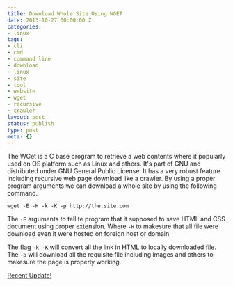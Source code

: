 ```yaml
---
title: Download Whole Site Using WGET
date: 2013-10-27 00:00:00 Z
categories:
- linux
tags:
- cli
- cmd
- command line
- download
- linux
- site
- tool
- website
- wget
- recursive
- crawler
layout: post
status: publish
type: post
meta: {}
---
```


The WGet is a C base program to retrieve a web contents where it popularly used on OS platform such as Linux and others. It's part of GNU and distributed under GNU General Public License. It has a very robust feature including recursive web page download like a crawler. By using a proper program arguments we can download a whole site by using the following command.

```
wget -E -H -k -K -p http://the.site.com
```

The `-E` arguments to tell te program that it supposed to save HTML and CSS document using proper extension. Where `-H` to makesure that all file were download even it were hosted on foreign host or domain.

The flag `-k -K` will convert all the link in HTML to locally downloaded file. The `-p` will download all the requisite file including images and others to makesure the page is properly working.

[Recent Update!](/blog/b/download-whole-site-using-wget-2)

